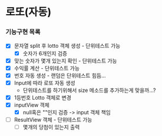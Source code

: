 # 로또(자동)

### 기능구현 목록
- [x] 문자열 split 후 lotto 객체 생성 - 단위테스트 가능
  - [x] 숫자가 6개인지 검증
- [x] 맞는 숫자가 몇개 있는지 확인 - 단위테스트 가능
- [X] 수익률 계산 - 단위테스트 가능
- [x] 번호 자동 생성 - 랜덤은 단위테스트 힘듬...
- [x] Input에 따라 로또 자동 생성
   - 단위테스트를 하기위해서 size 메소드를 추가하는게 맞을까...? 
- [x] 1등번호 Lotto 객체로 변경
- [x] inputView 객체 
   - [x] null혹은 ""인지 검증 -> input 객체 책임
- [ ] ResultView 객체 - 단위테스트 가능
   - [ ] 몇개의 당첨이 있는지 출력
